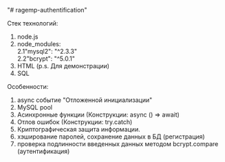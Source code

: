 "# ragemp-authentification"

Стек технологий:  
  1. node.js  
  2. node_modules:  
    2.1"mysql2": "^2.3.3"  
    2.2"bcrypt": "^5.0.1"  
  3. HTML (p.s. Для демонстрации)  
  4. SQL  
  
Особенности:  
  1. async событие "Отложенной инициализации"  
  2. MySQL pool  
  3. Асинхронные функции (Конструкции: async () => await)  
  4. Отлов ошибок (Конструкции: try.catch)  
  5. Криптографическая защита информации.  
  6. хэширование паролей, сохранение данных в БД (регистрация)  
  7. проверка подлинности введенных данных методом bcrypt.compare (аутентификация)  

